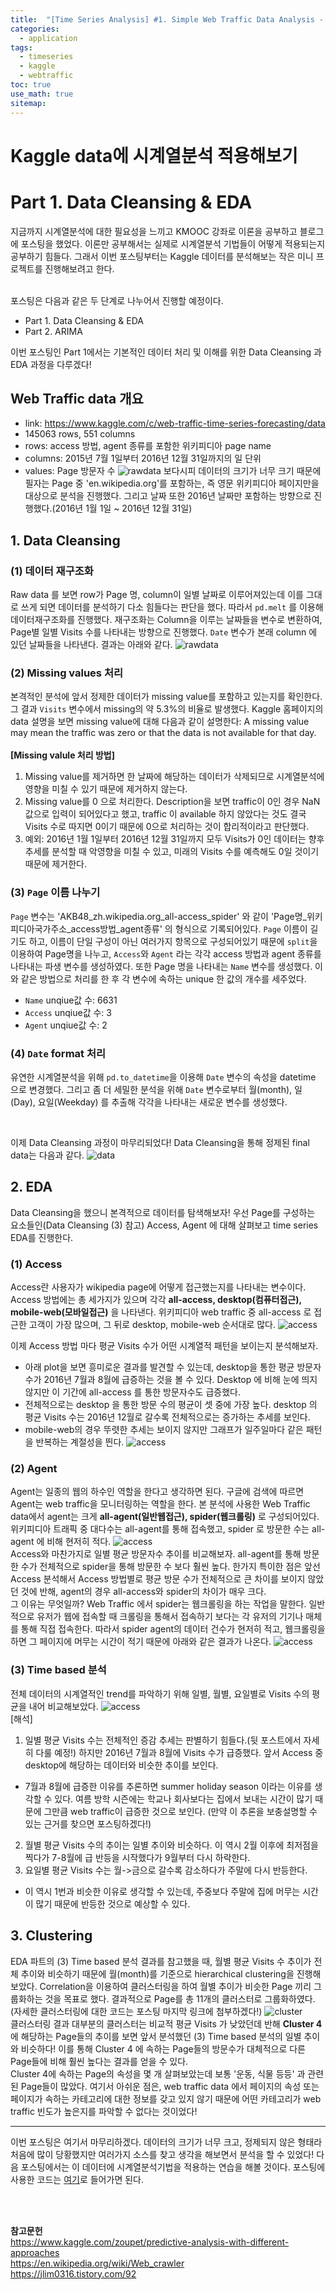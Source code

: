 ```yaml
---
title:  "[Time Series Analysis] #1. Simple Web Traffic Data Analysis - Part 1"
categories:
  - application
tags:
  - timeseries
  - kaggle
  - webtraffic
toc: true
use_math: true
sitemap: 
---
```

# Kaggle data에 시계열분석 적용해보기
# Part 1. Data Cleansing & EDA

지금까지 시계열분석에 대한 필요성을 느끼고 KMOOC 강좌로 이론을 공부하고 블로그에 포스팅을 했었다. 이론만 공부해서는 실제로 시계열분석 기법들이 어떻게 적용되는지 공부하기 힘들다.
그래서 이번 포스팅부터는 Kaggle 데이터를 분석해보는 작은 미니 프로젝트를 진행해보려고 한다. <br>
<br>

포스팅은 다음과 같은 두 단계로 나누어서 진행할 예정이다.
 + Part 1. Data Cleansing & EDA
 + Part 2. ARIMA
 
 
이번 포스팅인 Part 1에서는 기본적인 데이터 처리 및 이해를 위한 Data Cleansing 과 EDA 과정을 다루겠다!

## Web Traffic data 개요
 + link: <https://www.kaggle.com/c/web-traffic-time-series-forecasting/data>
 + 145063 rows, 551 columns
 + rows: access 방법, agent 종류를 포함한 위키피디아 page name
 + columns: 2015년 7월 1일부터 2016년 12월 31일까지의 일 단위
 + values: Page 방문자 수
![rawdata](/assets/rawdata.PNG)
보다시피 데이터의 크기가 너무 크기 때문에 필자는 Page 중 'en.wikipedia.org'를 포함하는, 즉 영문 위키피디아 페이지만을 대상으로 분석을 진행했다. 그리고 날짜 또한 2016년 날짜만
포함하는 방향으로 진행했다.(2016년 1월 1일 ~ 2016년 12월 31일)

## 1. Data Cleansing
### (1) 데이터 재구조화
Raw data 를 보면 row가 Page 명, column이 일별 날짜로 이루어져있는데 이를 그대로 쓰게 되면 데이터를 분석하기 다소 힘들다는 판단을 했다. 따라서 `pd.melt` 를 이용해 데이터재구조화를
진행했다. 재구조화는 Column을 이루는 날짜들을 변수로 변환하여, Page별 일별 Visits 수를 나타내는 방향으로 진행했다. `Date` 변수가 본래 column 에 있던 날짜들을 나타낸다. 결과는 아래와 같다.
![rawdata](/assets/melt_data.PNG)

### (2) Missing values 처리
본격적인 분석에 앞서 정제한 데이터가 missing value를 포함하고 있는지를 확인한다. 그 결과 `Visits` 변수에서 missing의 약 5.3%의 비율로 발생했다. Kaggle 홈페이지의 data 설명을 보면
missing value에 대해 다음과 같이 설명한다: A missing value may mean the traffic was zero or that the data is not available for that day.<br>
<br>
**[Missing valule 처리 방법]**
 1. Missing value를 제거하면 한 날짜에 해당하는 데이터가 삭제되므로 시계열분석에 영향을 미칠 수 있기 때문에 제거하지 않는다.
 2. Missing value를 0 으로 처리한다. Description을 보면 traffic이 0인 경우 NaN 값으로 입력이 되어있다고 했고, traffic 이 available 하지 않았다는 것도 결국 Visits 수로 따지면 0이기
 때문에 0으로 처리하는 것이 합리적이라고 판단했다.
 3. 예외: 2016년 1월 1일부터 2016년 12월 31일까지 모두 Visits가 0인 데이터는 향후 추세를 분석할 때 악영향을 미칠 수 있고, 미래의 Visits 수를 예측해도 0일 것이기 때문에 제거한다.

### (3) `Page` 이름 나누기
`Page` 변수는 'AKB48_zh.wikipedia.org_all-access_spider' 와 같이 'Page명_위키피디아국가주소_access방법_agent종류' 의 형식으로 기록되어있다. `Page` 이름이 길기도 하고, 이름이 단일
구성이 아닌 여러가지 항목으로 구성되어있기 때문에 `split`을 이용하여 Page명을 나누고, `Access`와 `Agent` 라는 각각 access 방법과 agent 종류를 나타내는 파생 변수를 생성하였다. 또한
Page 명을 나타내는 `Name` 변수를 생성했다. 이와 같은 방법으로 처리를 한 후 각 변수에 속하는 unique 한 값의 개수를 세주었다.
 + `Name` unqiue값 수: 6631
 + `Access` unqiue값 수: 3
 + `Agent` unqiue값 수: 2
 
 
### (4) `Date` format 처리
유연한 시계열분석을 위해 `pd.to_datetime`을 이용해 `Date` 변수의 속성을 datetime 으로 변경했다. 그리고 좀 더 세밀한 분석을 위해 `Date` 변수로부터 월(month), 일(Day), 요일(Weekday)
를 추출해 각각을 나타내는 새로운 변수를 생성했다.

<br>

이제 Data Cleansing 과정이 마무리되었다! Data Cleansing을 통해 정제된 final data는 다음과 같다.
![data](/assets/final_data.PNG)


## 2. EDA
Data Cleansing을 했으니 본격적으로 데이터를 탐색해보자! 우선 Page를 구성하는 요소들인(Data Cleansing (3) 참고) Access, Agent 에 대해 살펴보고 time series EDA를 진행한다. 
### (1) Access
Access란 사용자가 wikipedia page에 어떻게 접근했는지를 나타내는 변수이다. Access 방법에는 총 세가지가 있으며 각각 **all-access, desktop(컴퓨터접근), mobile-web(모바일접근)** 을 나타낸다. 위키피디아 web traffic 중 all-access 로 접근한 고객이 가장 많으며, 그 뒤로 desktop, mobile-web 순서대로 많다.
![access](/assets/access.png)

이제 Access 방법 마다 평균 Visits 수가 어떤 시계열적 패턴을 보이는지 분석해보자. 
<br>
 + 아래 plot을 보면 흥미로운 결과를 발견할 수 있는데, desktop을 통한 평균 방문자수가 2016년 7월과 8월에 급증하는 것을 볼 수 있다. Desktop 에 비해 눈에 띄지 않지만 이 기간에 all-access 를 통한 방문자수도 급증했다. 
 + 전체적으로는 desktop 을 통한 방문 수의 평균이 셋 중에 가장 높다. desktop 의 평균 Visits 수는 2016년 12월로 갈수록 전체적으로는 증가하는 추세를 보인다.
 + mobile-web의 경우 뚜렷한 추세는 보이지 않지만 그래프가 일주일마다 같은 패턴을 반복하는 계절성을 띈다. 
![access](/assets/access2.png)

### (2) Agent
Agent는 일종의 웹의 하수인 역할을 한다고 생각하면 된다. 구글에 검색에 따르면 Agent는 web traffic을 모니터링하는 역할을 한다. 본 분석에 사용한 Web Traffic data에서 agent는 크게 **all-agent(일반웹접근), spider(웹크롤링)** 로 구성되어있다. <br>
위키피디아 트래픽 중 대다수는 all-agent를 통해 접속했고, spider 로 방문한 수는 all-agent 에 비해 현저히 적다.
![access](/assets/agent1.png)
<br>
Access와 마찬가지로 일별 평균 방문자수 추이를 비교해보자. all-agent를 통해 방문한 수가 전체적으로 spider을 통해 방문한 수 보다 훨씬 높다. 한가지 특이한 점은 앞선 Access 분석해서
Access 방법별로 평균 방문 수가 전체적으로 큰 차이를 보이지 않았던 것에 반해, agent의 경우 all-access와 spider의 차이가 매우 크다. 
<br>
그 이유는 무엇일까? Web Traffic 에서 spider는 웹크롤링을 하는 작업을 말한다. 일반적으로 유저가 웹에 접속할 때 크롤링을 통해서 접속하기 보다는 각 유저의 기기나 매체를 통해 직접
접속한다. 따라서 spider agent의 데이터 건수가 현저히 적고, 웹크롤링을 하면 그 페이지에 머무는 시간이 적기 때문에 아래와 같은 결과가 나온다.
![access](/assets/agent2.png)


### (3) Time based 분석
전체 데이터의 시계열적인 trend를 파악하기 위해 일별, 월별, 요일별로 Visits 수의 평균을 내어 비교해보았다.
![access](/assets/timeplot.png)
<br>
[해석]
 1. 일별 평균 Visits 수는 전체적인 증감 추세는 판별하기 힘들다.(뒷 포스트에서 자세히 다룰 예정!) 하지만 2016년 7월과 8월에 Visits 수가 급증했다. 앞서 Access 중 desktop에 해당하는
 데이터와 비슷한 추이를 보인다.
  - 7월과 8월에 급증한 이유를 추론하면 summer holiday season 이라는 이유를 생각할 수 있다. 여름 방학 시즌에는 학교나 회사보다는 집에서 보내는 시간이 많기 때문에 그만큼 web traffic이 급증한 것으로 보인다. (만약 이 추론을 보충설명할 수 있는 근거를 찾으면 포스팅하겠다!)
 2. 월별 평균 Visits 수의 추이는 일별 추이와 비슷하다. 이 역시 2월 이후에 최저점을 찍다가 7-8월에 급 반등을 시작했다가 9월부터 다시 하락한다.
 3. 요일별 평균 Visits 수는 월->금으로 갈수록 감소하다가 주말에 다시 반등한다.
  - 이 역시 1번과 비슷한 이유로 생각할 수 있는데, 주중보다 주말에 집에 머무는 시간이 많기 때문에 반등한 것으로 예상할 수 있다.
  
## 3. Clustering
EDA 파트의 (3) Time based 분석 결과를 참고했을 때, 월별 평균 Visits 수 추이가 전체 추이와 비슷하기 때문에 월(month)를 기준으로 hierarchical clustering을 진행해보았다. Correlation을 이용하여 클러스터링을 하여 월별 추이가 비슷한 Page 끼리 그룹화하는 것을 목표로 했다. 결과적으로 Page를 총 11개의 클러스터로 그룹화하였다. (자세한 클러스터링에 대한 코드는 포스팅 마지막 링크에 첨부하겠다!)
![cluster](/assets/clusters.png)
<br>
클러스터링 결과 대부분의 클러스터는 비교적 평균 Visits 가 낮았던데 반해 **Cluster 4** 에 해당하는 Page들의 추이를 보면 앞서 분석했던 (3) Time based 분석의 일별 추이와 비슷하다! 이를 통해 Cluster 4 에 속하는 Page들의 방문수가 대체적으로 다른 Page들에 비해 훨씬 높다는 결과를 얻을 수 있다. <br>
Cluster 4에 속하는 Page의 속성을 몇 개 살펴보았는데 보통 '운동, 식물 등등' 과 관련된 Page들이 많았다. 여기서 아쉬운 점은, web traffic data 에서 페이지의 속성 또는 페이지가 속하는 카테고리에 대한 정보를 갖고 있지 않기 때문에 어떤 카테고리가 web traffic 빈도가 높은지를 파악할 수 없다는 것이었다! 

---

이번 포스팅은 여기서 마무리하겠다. 데이터의 크기가 너무 크고, 정제되지 않은 형태라 처음에 많이 당황했지만 여러가지 소스를 찾고 생각을 해보면서 분석을 할 수 있었다! 다음 포스팅에서는
이 데이터에 시계열분석기법을 적용하는 연습을 해볼 것이다. 포스팅에 사용한 코드는 [여기]로 들어가면 된다.

<br>
<br>

**참고문헌**
<br>
https://www.kaggle.com/zoupet/predictive-analysis-with-different-approaches <br>
https://en.wikipedia.org/wiki/Web_crawler <br>
https://jlim0316.tistory.com/92 <br>

[여기]: https://github.com/hyewonleess/Kaggle/blob/master/WebTraffic/kaggle_timeseries_part1.ipynb
